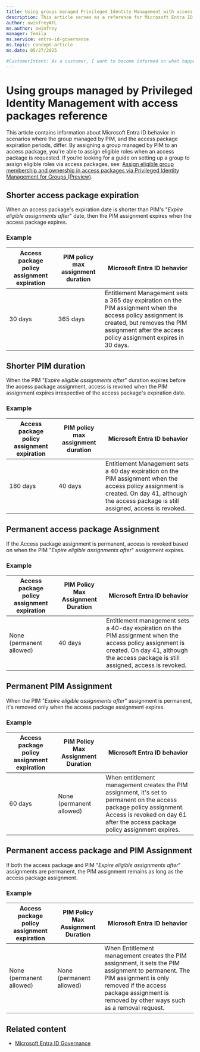 ```yaml
---
title: Using groups managed Privileged Identity Management with access packages reference
description: This article serves as a reference for Microsoft Entra ID behavior when assignment periods of an access package and PIM policy don't align.
author: owinfreyATL
ms.author: owinfrey
manager: femila
ms.service: entra-id-governance
ms.topic: concept-article
ms.date: 05/27/2025

#CustomerIntent: As a customer, I want to become informed on what happens in the different scenarios when PIM expiration dates differ from the access package expiration date.
---
```


# Using groups managed by Privileged Identity Management with access packages reference

This article contains information about Microsoft Entra ID behavior in scenarios where the group managed by PIM, and the access package expiration periods, differ. By assigning a group managed by PIM to an access package, you're able to assign eligible roles when an access package is requested. If you’re looking for a guide on setting up a group to assign eligible roles via access packages, see: [Assign eligible group membership and ownership in access packages via Privileged Identity Management for Groups (Preview)](entitlement-management-access-package-eligible.md).


## Shorter access package expiration

When an access package's expiration date is shorter than PIM's "*Expire eligible assignments after*" date, then the PIM assignment expires when the access package expires.

### Example

| Access package policy assignment expiration | PIM policy max assignment duration | Microsoft Entra ID behavior |
|-------------------------------------|-----------------------------------|-----------------------------|
| 30 days                            | 365 days                          | Entitlement Management sets a 365 day expiration on the PIM assignment when the access policy assignment is created, but removes the PIM assignment after the access policy assignment expires in 30 days. |

## Shorter PIM duration

When the PIM "*Expire eligible assignments after*" duration expires before the access package assignment, access is revoked when the PIM assignment expires irrespective of the access package's expiration date.

### Example

| Access package policy assignment expiration | PIM policy max assignment duration | Microsoft Entra ID behavior |
|--------------------------------------------|-----------------------------------|-----------------------------|
| 180 days                                   | 40 days                           | Entitlement Management sets a 40 day expiration on the PIM assignment when the access policy assignment is created. On day 41, although the access package is still assigned, access is revoked. |

## Permanent access package Assignment

If the Access package assignment is permanent, access is revoked based on when the PIM "*Expire eligible assignments after*" assignment expires.

### Example

| Access package policy assignment expiration | PIM Policy Max Assignment Duration | Microsoft Entra ID behavior |
|------------------------------------|------------------------------------|-----------------------------|
| None (permanent allowed)           | 40 days                            | Entitlement management sets a 40-day expiration on the PIM assignment when the access policy assignment is created. On day 41, although the access package is still assigned, access is revoked. |

## Permanent PIM Assignment

When the PIM "*Expire eligible assignments after*" assignment is permanent, it's removed only when the access package assignment expires.

### Example

| Access package policy assignment expiration | PIM Policy Max Assignment Duration | Microsoft Entra ID behavior |
|------------------------------------|------------------------------------|-----------------------------|
| 60 days                            | None (permanent allowed)           | When entitlement management creates the PIM assignment, it's set to permanent on the access package policy assignment. Access is revoked on day 61 after the access package policy assignment expires. |

## Permanent access package and PIM Assignment

If both the access package and PIM "*Expire eligible assignments after*" assignments are permanent, the PIM assignment remains as long as the access package assignment.

### Example

| Access package policy assignment expiration | PIM Policy Max Assignment Duration | Microsoft Entra ID behavior |
|------------------------------------|------------------------------------|-----------------------------|
| None (permanent allowed)           | None (permanent allowed)           | When Entitlement management creates the PIM assignment, it sets the PIM assignment to permanent. The PIM assignment is only removed if the access package assignment is removed by other ways such as a removal request. |

## Related content

- [Microsoft Entra ID Governance](identity-governance-overview.md)
